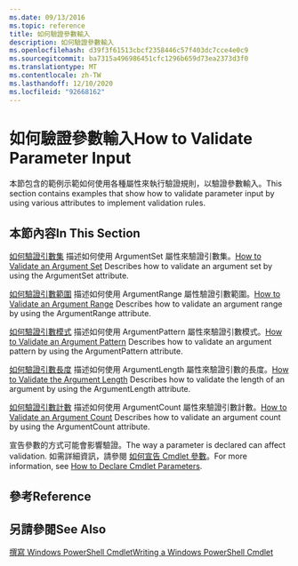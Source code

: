 ```yaml
---
ms.date: 09/13/2016
ms.topic: reference
title: 如何驗證參數輸入
description: 如何驗證參數輸入
ms.openlocfilehash: d39f3f61513cbcf2358446c57f403dc7cce4e0c9
ms.sourcegitcommit: ba7315a496986451cfc1296b659d73ea2373d3f0
ms.translationtype: MT
ms.contentlocale: zh-TW
ms.lasthandoff: 12/10/2020
ms.locfileid: "92668162"
---
```

# <a name="how-to-validate-parameter-input"></a><span data-ttu-id="f559e-103">如何驗證參數輸入</span><span class="sxs-lookup"><span data-stu-id="f559e-103">How to Validate Parameter Input</span></span>

<span data-ttu-id="f559e-104">本節包含的範例示範如何使用各種屬性來執行驗證規則，以驗證參數輸入。</span><span class="sxs-lookup"><span data-stu-id="f559e-104">This section contains examples that show how to validate parameter input by using various attributes to implement validation rules.</span></span>

## <a name="in-this-section"></a><span data-ttu-id="f559e-105">本節內容</span><span class="sxs-lookup"><span data-stu-id="f559e-105">In This Section</span></span>

<span data-ttu-id="f559e-106">[如何驗證引數集](./how-to-validate-an-argument-set.md) 描述如何使用 ArgumentSet 屬性來驗證引數集。</span><span class="sxs-lookup"><span data-stu-id="f559e-106">[How to Validate an Argument Set](./how-to-validate-an-argument-set.md) Describes how to validate an argument set by using the ArgumentSet attribute.</span></span>

<span data-ttu-id="f559e-107">[如何驗證引數範圍](./how-to-validate-an-argument-range.md) 描述如何使用 ArgumentRange 屬性驗證引數範圍。</span><span class="sxs-lookup"><span data-stu-id="f559e-107">[How to Validate an Argument Range](./how-to-validate-an-argument-range.md) Describes how to validate an argument range by using the ArgumentRange attribute.</span></span>

<span data-ttu-id="f559e-108">[如何驗證引數模式](./how-to-validate-an-argument-pattern.md) 描述如何使用 ArgumentPattern 屬性來驗證引數模式。</span><span class="sxs-lookup"><span data-stu-id="f559e-108">[How to Validate an Argument Pattern](./how-to-validate-an-argument-pattern.md) Describes how to validate an argument pattern by using the ArgumentPattern attribute.</span></span>

<span data-ttu-id="f559e-109">[如何驗證引數長度](./how-to-validate-the-argument-length.md) 描述如何使用 ArgumentLength 屬性來驗證引數的長度。</span><span class="sxs-lookup"><span data-stu-id="f559e-109">[How to Validate the Argument Length](./how-to-validate-the-argument-length.md) Describes how to validate the length of an argument by using the ArgumentLength attribute.</span></span>

<span data-ttu-id="f559e-110">[如何驗證引數計數](./how-to-validate-an-argument-count.md) 描述如何使用 ArgumentCount 屬性來驗證引數計數。</span><span class="sxs-lookup"><span data-stu-id="f559e-110">[How to Validate an Argument Count](./how-to-validate-an-argument-count.md) Describes how to validate an argument count by using the ArgumentCount attribute.</span></span>

<span data-ttu-id="f559e-111">宣告參數的方式可能會影響驗證。</span><span class="sxs-lookup"><span data-stu-id="f559e-111">The way a parameter is declared can affect validation.</span></span> <span data-ttu-id="f559e-112">如需詳細資訊，請參閱 [如何宣告 Cmdlet 參數](./how-to-declare-cmdlet-parameters.md)。</span><span class="sxs-lookup"><span data-stu-id="f559e-112">For more information, see [How to Declare Cmdlet Parameters](./how-to-declare-cmdlet-parameters.md).</span></span>

## <a name="reference"></a><span data-ttu-id="f559e-113">參考</span><span class="sxs-lookup"><span data-stu-id="f559e-113">Reference</span></span>

## <a name="see-also"></a><span data-ttu-id="f559e-114">另請參閱</span><span class="sxs-lookup"><span data-stu-id="f559e-114">See Also</span></span>

[<span data-ttu-id="f559e-115">撰寫 Windows PowerShell Cmdlet</span><span class="sxs-lookup"><span data-stu-id="f559e-115">Writing a Windows PowerShell Cmdlet</span></span>](./writing-a-windows-powershell-cmdlet.md)
